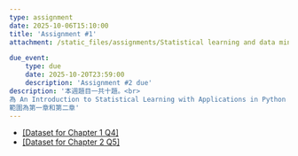 ```yaml
---
type: assignment
date: 2025-10-06T15:10:00
title: 'Assignment #1'
attachment: /static_files/assignments/Statistical learning and data mining Assignment 1 .ipynb

due_event: 
    type: due
    date: 2025-10-20T23:59:00
    description: 'Assignment #2 due'
description: '本週題目一共十題。<br>
為 An Introduction to Statistical Learning with Applications in Python 課本<br>
範圍為第一章和第二章'
---
```

- [[Dataset for Chapter 1 Q4]](https://drive.google.com/file/d/16isUxNi1HJDwbJQzh9LmpDaUsItZa961/view?usp=sharing)
- [[Dataset for Chapter 2 Q5]](https://drive.google.com/file/d/16gN0qOolvY3lpzvpW2FQwBGFe2mPYzW2/view?usp=sharing)
